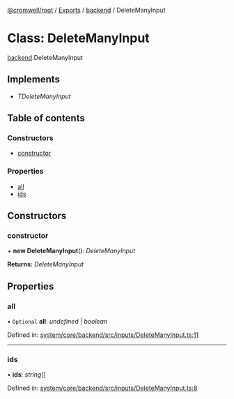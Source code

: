 [@cromwell/root](../README.md) / [Exports](../modules.md) / [backend](../modules/backend.md) / DeleteManyInput

# Class: DeleteManyInput

[backend](../modules/backend.md).DeleteManyInput

## Implements

* *TDeleteManyInput*

## Table of contents

### Constructors

- [constructor](backend.deletemanyinput.md#constructor)

### Properties

- [all](backend.deletemanyinput.md#all)
- [ids](backend.deletemanyinput.md#ids)

## Constructors

### constructor

\+ **new DeleteManyInput**(): *DeleteManyInput*

**Returns:** *DeleteManyInput*

## Properties

### all

• `Optional` **all**: *undefined* \| *boolean*

Defined in: [system/core/backend/src/inputs/DeleteManyInput.ts:11](https://github.com/CromwellCMS/Cromwell/blob/8568c07/system/core/backend/src/inputs/DeleteManyInput.ts#L11)

___

### ids

• **ids**: *string*[]

Defined in: [system/core/backend/src/inputs/DeleteManyInput.ts:8](https://github.com/CromwellCMS/Cromwell/blob/8568c07/system/core/backend/src/inputs/DeleteManyInput.ts#L8)
